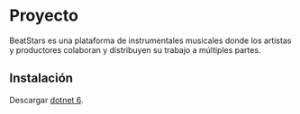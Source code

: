 # Proyecto
BeatStars es una plataforma de instrumentales musicales donde los artistas y productores colaboran y distribuyen su trabajo a múltiples partes.

## Instalación
Descargar [dotnet 6](https://dotnet.microsoft.com/en-us/download/dotnet).




<!-- ## Installs
```bash
pip install foobar
```

## Usage

```python
import foobar

# returns 'words'
foobar.pluralize('word')

# returns 'geese'
foobar.pluralize('goose')

# returns 'phenomenon'
foobar.singularize('phenomena')
``` -->

